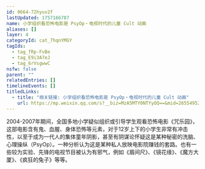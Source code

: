 ```yaml
---
id: 0664-72hyuv2f
lastUpdated: 1757166787
name: 小学组织看恐怖电影是 PsyOp・电视时代的儿童 Cult 动画
aliases: []
layer: 4
categoryId: cat_7hqnYMGY
tagIds:
  - tag_fRp-FvBe
  - tag_E9i3A7eJ
  - tag_6rVsgwwC
nsfw: false
parent: ""
relatedEntries: []
timelineEvents: []
titledLinks:
  - title: "相关链接: 小学组织看恐怖电影是 PsyOp・电视时代的儿童 Cult 动画"
    url: https://mp.weixin.qq.com/s?__biz=MzA5MTY0NTYyOQ==&mid=2655495287&idx=1&sn=4b666292912e2e901fa06ca95239c459&chksm=8bca37a5bcbdbeb3bad84e0202f1ad1a280eceebef37a6ac4cb0d2bbacac6589efac27c7b7ba
---
```


2004-2007年期间，全国多地小学疑似组织或引导学生观看恐怖电影《咒乐园》，这部电影含有鬼、血腥、身体恐怖等元素，对于12岁上下的小学生非常有冲击性，以至于成为一代人的集体童年阴影，甚至有阴谋论怀疑这是某种秘密的洗脑、心理操纵（PsyOp）。一种分析认为这是某种私人放映电影院赚钱的套路。也有一些较为实验、先锋的电视节目被认为有邪气，例如《眉间尺》、《镜花缘》、《魔方大厦》、《疯狂的兔子》等等。